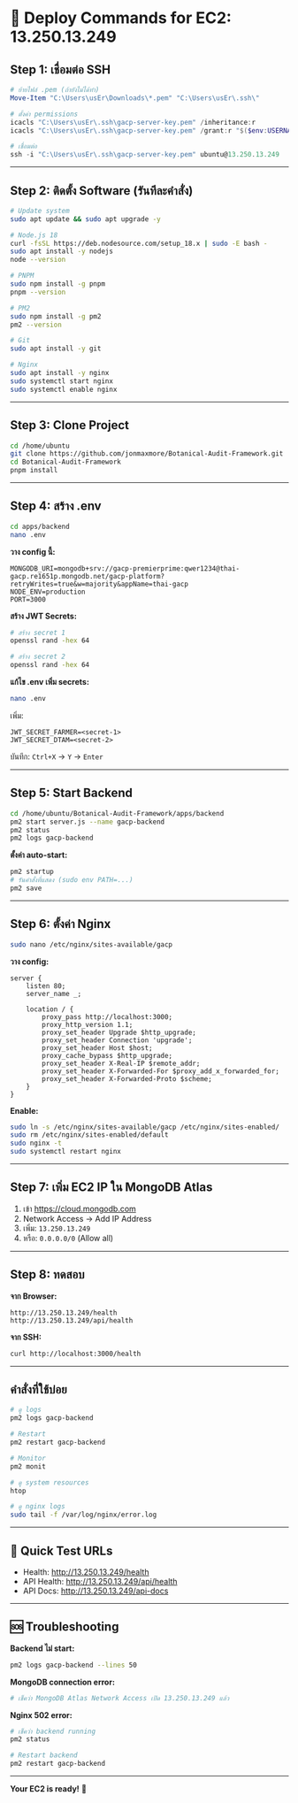 # 🚀 Deploy Commands for EC2: 13.250.13.249

## Step 1: เชื่อมต่อ SSH

```powershell
# ย้ายไฟล์ .pem (ถ้ายังไม่ได้ทำ)
Move-Item "C:\Users\usEr\Downloads\*.pem" "C:\Users\usEr\.ssh\"

# ตั้งค่า permissions
icacls "C:\Users\usEr\.ssh\gacp-server-key.pem" /inheritance:r
icacls "C:\Users\usEr\.ssh\gacp-server-key.pem" /grant:r "$($env:USERNAME):(R)"

# เชื่อมต่อ
ssh -i "C:\Users\usEr\.ssh\gacp-server-key.pem" ubuntu@13.250.13.249
```

---

## Step 2: ติดตั้ง Software (รันทีละคำสั่ง)

```bash
# Update system
sudo apt update && sudo apt upgrade -y

# Node.js 18
curl -fsSL https://deb.nodesource.com/setup_18.x | sudo -E bash -
sudo apt install -y nodejs
node --version

# PNPM
sudo npm install -g pnpm
pnpm --version

# PM2
sudo npm install -g pm2
pm2 --version

# Git
sudo apt install -y git

# Nginx
sudo apt install -y nginx
sudo systemctl start nginx
sudo systemctl enable nginx
```

---

## Step 3: Clone Project

```bash
cd /home/ubuntu
git clone https://github.com/jonmaxmore/Botanical-Audit-Framework.git
cd Botanical-Audit-Framework
pnpm install
```

---

## Step 4: สร้าง .env

```bash
cd apps/backend
nano .env
```

**วาง config นี้:**
```env
MONGODB_URI=mongodb+srv://gacp-premierprime:qwer1234@thai-gacp.re1651p.mongodb.net/gacp-platform?retryWrites=true&w=majority&appName=thai-gacp
NODE_ENV=production
PORT=3000
```

**สร้าง JWT Secrets:**
```bash
# สร้าง secret 1
openssl rand -hex 64

# สร้าง secret 2
openssl rand -hex 64
```

**แก้ไข .env เพิ่ม secrets:**
```bash
nano .env
```

เพิ่ม:
```env
JWT_SECRET_FARMER=<secret-1>
JWT_SECRET_DTAM=<secret-2>
```

บันทึก: `Ctrl+X` → `Y` → `Enter`

---

## Step 5: Start Backend

```bash
cd /home/ubuntu/Botanical-Audit-Framework/apps/backend
pm2 start server.js --name gacp-backend
pm2 status
pm2 logs gacp-backend
```

**ตั้งค่า auto-start:**
```bash
pm2 startup
# รันคำสั่งที่แสดง (sudo env PATH=...)
pm2 save
```

---

## Step 6: ตั้งค่า Nginx

```bash
sudo nano /etc/nginx/sites-available/gacp
```

**วาง config:**
```nginx
server {
    listen 80;
    server_name _;

    location / {
        proxy_pass http://localhost:3000;
        proxy_http_version 1.1;
        proxy_set_header Upgrade $http_upgrade;
        proxy_set_header Connection 'upgrade';
        proxy_set_header Host $host;
        proxy_cache_bypass $http_upgrade;
        proxy_set_header X-Real-IP $remote_addr;
        proxy_set_header X-Forwarded-For $proxy_add_x_forwarded_for;
        proxy_set_header X-Forwarded-Proto $scheme;
    }
}
```

**Enable:**
```bash
sudo ln -s /etc/nginx/sites-available/gacp /etc/nginx/sites-enabled/
sudo rm /etc/nginx/sites-enabled/default
sudo nginx -t
sudo systemctl restart nginx
```

---

## Step 7: เพิ่ม EC2 IP ใน MongoDB Atlas

1. เข้า https://cloud.mongodb.com
2. Network Access → Add IP Address
3. เพิ่ม: `13.250.13.249`
4. หรือ: `0.0.0.0/0` (Allow all)

---

## Step 8: ทดสอบ

**จาก Browser:**
```
http://13.250.13.249/health
http://13.250.13.249/api/health
```

**จาก SSH:**
```bash
curl http://localhost:3000/health
```

---

## คำสั่งที่ใช้บ่อย

```bash
# ดู logs
pm2 logs gacp-backend

# Restart
pm2 restart gacp-backend

# Monitor
pm2 monit

# ดู system resources
htop

# ดู nginx logs
sudo tail -f /var/log/nginx/error.log
```

---

## 🎯 Quick Test URLs

- Health: http://13.250.13.249/health
- API Health: http://13.250.13.249/api/health
- API Docs: http://13.250.13.249/api-docs

---

## 🆘 Troubleshooting

**Backend ไม่ start:**
```bash
pm2 logs gacp-backend --lines 50
```

**MongoDB connection error:**
```bash
# เช็คว่า MongoDB Atlas Network Access เปิด 13.250.13.249 แล้ว
```

**Nginx 502 error:**
```bash
# เช็คว่า backend running
pm2 status

# Restart backend
pm2 restart gacp-backend
```

---

**Your EC2 is ready!** 🚀
